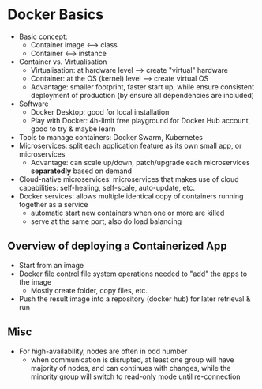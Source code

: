 # Docker Basics

  - Basic concept:
    + Container image <--> class
    + Container       <--> instance
  - Container vs. Virtualisation
    + Virtualisation: at hardware level --> create "virtual" hardware
    + Container: at the OS (kernel) level --> create virtual OS
    + Advantage: smaller footprint, faster start up, while ensure consistent deployment of production (by ensure all dependencies are included)
  - Software
    + Docker Desktop: good for local installation
    + Play with Docker: 4h-limit free playground for Docker Hub account, good to try & maybe learn
  - Tools to manage containers: Docker Swarm, Kubernetes
  - Microservices: split each application feature as its own small app, or microservices
    + Advantage: can scale up/down, patch/upgrade each microservices **separatedly** based on demand
  - Cloud-native microservices: microservices that makes use of cloud capabilities: self-healing, self-scale, auto-update, etc.
  - Docker services: allows multiple identical copy of containers running together as a service
    + automatic start new containers when one or more are killed
    + serve at the same port, also do load balancing

## Overview of deploying a Containerized App
  - Start from an image
  - Docker file control file system operations needed to "add" the apps to the image
    + Mostly create folder, copy files, etc.
  - Push the result image into a repository (docker hub) for later retrieval & run
  
## Misc
  - For high-availability, nodes are often in odd number
    + when communication is disrupted, at least one group will have majority of nodes, and can continues with changes, while the minority group will switch to read-only mode until re-connection